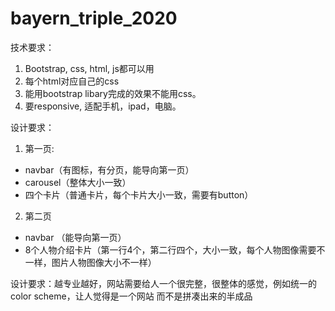# bayern_triple_2020
技术要求： 
1. Bootstrap, css, html, js都可以用  
2. 每个html对应自己的css
3. 能用bootstrap libary完成的效果不能用css。 
4. 要responsive, 适配手机，ipad，电脑。   

设计要求：
1. 第一页:
  - navbar（有图标，有分页，能导向第一页）
  - carousel（整体大小一致）
  - 四个卡片（普通卡片，每个卡片大小一致，需要有button）
2. 第二页
  - navbar （能导向第一页）  
  - 8个人物介绍卡片（第一行4个，第二行四个，大小一致，每个人物图像需要不一样，图片人物图像大小不一样）
  
设计要求：越专业越好，网站需要给人一个很完整，很整体的感觉，例如统一的color scheme，让人觉得是一个网站 而不是拼凑出来的半成品  

  
